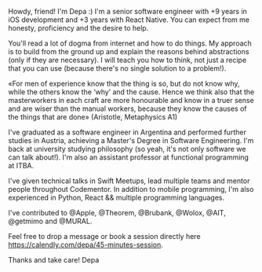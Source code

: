 Howdy, friend! I'm Depa :)
I'm a senior software engineer with +9 years in iOS development and +3 years with React Native.
You can expect from me honesty, proficiency and the desire to help.

You'll read a lot of dogma from internet and how to do things. My approach is to build from the ground up and explain the reasons behind abstractions (only if they are necessary). I will teach you how to think, not just a recipe that you can use (because there's no single solution to a problem!).

«For men of experience know that the thing is so, but do not know why, while the others know the ‘why’ and the cause. Hence we think also that the masterworkers in each craft are more honourable and know in a truer sense and are wiser than the manual workers, because they know the causes of the things that are done» (Aristotle, Metaphysics A1)

I've graduated as a software engineer in Argentina and performed further studies in Austria, achieving a Master's Degree in Software Engineering. I'm back at university studying philosophy (so yeah, it's not only software we can talk about!). I'm also an assistant professor at functional programming at ITBA.

I've given technical talks in Swift Meetups, lead multiple teams and mentor people throughout Codementor. In addition to mobile programming, I'm also experienced in Python, React && multiple programming languages.

I've contributed to @Apple, @Theorem, @Brubank, @Wolox, @AIT, @getmimo and @MURAL.

Feel free to drop a message or book a session directly here https://calendly.com/depa/45-minutes-session.

Thanks and take care!
Depa
